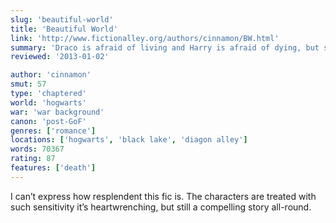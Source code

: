 ```yaml
---
slug: 'beautiful-world'
title: 'Beautiful World'
link: 'http://www.fictionalley.org/authors/cinnamon/BW.html'
summary: 'Draco is afraid of living and Harry is afraid of dying, but sometimes the choice isn’t offered. Draco’s got to learn what it is to really live, while showing Harry how beautiful the world really is when you’re not too scared to see it.'
reviewed: '2013-01-02'

author: 'cinnamon'
smut: 57
type: 'chaptered'
world: 'hogwarts'
war: 'war background'
canon: 'post-GoF'
genres: ['romance']
locations: ['hogwarts', 'black lake', 'diagon alley']
words: 70367
rating: 87
features: ['death']
---
```


I can’t express how resplendent this fic is. The characters are treated with such sensitivity it’s heartwrenching, but still a compelling story all-round.
